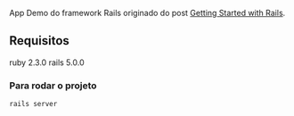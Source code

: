 
App Demo do framework Rails originado do post [Getting Started with Rails](http://guides.rubyonrails.org/getting_started.html).

## Requisitos

ruby 2.3.0
rails 5.0.0

### Para rodar o projeto
```
rails server
```
